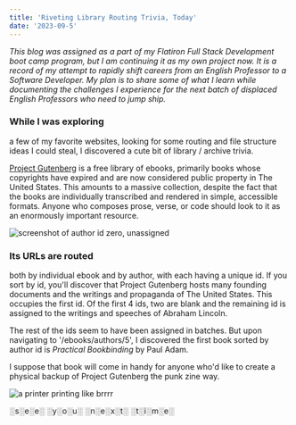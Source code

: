 ```yaml
---
title: 'Riveting Library Routing Trivia, Today'
date: '2023-09-5'
---
```


*This blog was assigned as a part of my Flatiron Full Stack Development boot camp program, but I am continuing it as my own project now. It is a record of my attempt to rapidly shift careers from an English Professor to a Software Developer. My plan is to share some of what I learn while documenting the challenges I experience for the next batch of displaced English Professors who need to jump ship.*

### While I was exploring 

a few of my favorite websites, looking for some routing and file structure ideas I could steal, I discovered a cute bit of library / archive trivia. 

[Project Gutenberg](https://www.gutenberg.org/) is a free library of ebooks, primarily books whose copyrights have expired and are now considered public property in The United States. This amounts to a massive collection, despite the fact that the books are individually transcribed and rendered in simple, accessible formats. Anyone who composes prose, verse, or code should look to it as an enormously important resource.

![screenshot of author id zero, unassigned](/images/zero-not-found.png)

### Its URLs are routed 
both by individual ebook and by author, with each having a unique id. If you sort by id, you'll discover that Project Gutenberg hosts many founding documents and the writings and propaganda of The United States. This occupies the first id. Of the first 4 ids, two are blank and the remaining id is assigned to the writings and speeches of Abraham Lincoln. 

The rest of the ids seem to have been assigned in batches. But upon navigating to '/ebooks/authors/5', I discovered the first book sorted by author id is *Practical Bookbinding* by Paul Adam. 

I suppose that book will come in handy for anyone who'd like to create a physical backup of Project Gutenberg the punk zine way.

![a printer printing like brrrr](/images/printer-print.gif)

░s░e░e░ ░y░o░u░ ░n░e░x░t░ ░t░i░m░e░
